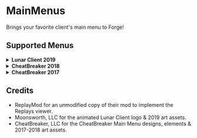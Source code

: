 # MainMenus
Brings your favorite client's main menu to Forge!

## Supported Menus
<details>
  <summary><strong>Lunar Client 2019</strong></summary>

![2023-02-04_20 15 40](https://user-images.githubusercontent.com/96212795/216796584-a3b38fe7-8422-43b7-8f93-e27347adb513.png)
</details>

<details>
  <summary><strong>CheatBreaker 2018</strong></summary>

![2023-02-04_20 16 09](https://user-images.githubusercontent.com/96212795/216796635-c9efd8f0-be6e-412e-ab97-e4149ba6cead.png)

</details>

<details>
  <summary><strong>CheatBreaker 2017</strong></summary>

![2023-02-04_20 15 59](https://user-images.githubusercontent.com/96212795/216796615-82d1daa0-eba1-41be-a2f5-f687ce087df8.png)

</details>

## Credits
- ReplayMod for an unmodified copy of their mod to implement the Replays viewer.
- Moonsworth, LLC for the animated Lunar Client logo & 2019 art assets.
- CheatBreaker, LLC for the CheatBreaker Main Menu designs, elements & 2017-2018 art assets.
